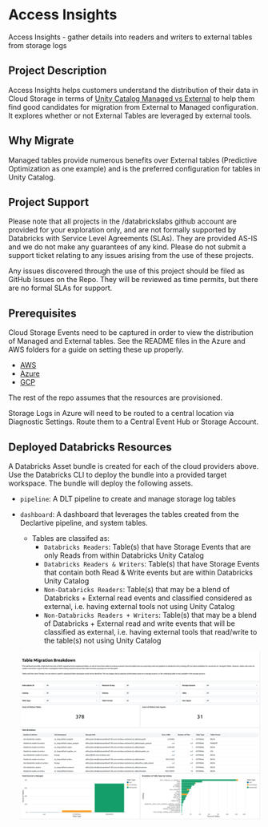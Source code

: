 # Access Insights

Access Insights - gather details into readers and writers to external tables from storage logs 

## Project Description

Access Insights helps customers understand the distribution of their data in Cloud Storage in terms of [Unity Catalog Managed vs External](https://docs.databricks.com/aws/en/data-governance/unity-catalog/#managed-versus-external-tables-and-volumes) to help them find good candidates for migration from External to Managed configuration. It explores whether or not External Tables are leveraged by external tools.  

## Why Migrate

Managed tables provide numerous benefits over External tables (Predictive Optimization as one example) and is the preferred configuration for tables in Unity Catalog. 

## Project Support

Please note that all projects in the /databrickslabs github account are provided for your exploration only, and are not formally supported by Databricks with Service Level Agreements (SLAs).  They are provided AS-IS and we do not make any guarantees of any kind.  Please do not submit a support ticket relating to any issues arising from the use of these projects.

Any issues discovered through the use of this project should be filed as GitHub Issues on the Repo.  They will be reviewed as time permits, but there are no formal SLAs for support.

## Prerequisites

Cloud Storage Events need to be captured in order to view the distribution of Managed and External tables. See the README files in the Azure and AWS folders for a guide on setting these up properly.
 
- [AWS](aws/README.md)
- [Azure](azure/README.md)
- [GCP](gcp/README.md)

The rest of the repo assumes that the resources are provisioned.

Storage Logs in Azure will need to be routed to a central location via Diagnostic Settings.  Route them to a Central Event Hub or Storage Account.


## Deployed Databricks Resources

A Databricks Asset bundle is created for each of the cloud providers above. Use the Databricks CLI to deploy the bundle into a provided target workspace. The 
bundle will deploy the following assets. 

- `pipeline`: A DLT pipeline to create and manage storage log tables 
- `dashboard`: A dashboard that leverages the tables created from the Declartive pipeline, and system tables. 
  - Tables are classifed as:
    - `Databricks Readers`: Table(s) that have Storage Events that are only Reads from within Databricks Unity Catalog
    - `Databricks Readers & Writers`: Table(s) that have Storage Events that contain both Read & Write events but are within Databricks Unity Catalog
    - `Non-Databricks Readers`: Table(s) that may be a blend of Databricks + External read events and classified considered as external, i.e. having external tools not using Unity Catalog
    - `Non-Databricks Readers + Writers`: Table(s) that may be a blend of Databricks + External read and write events that will be classified as external, i.e. having external tools that read/write to the table(s) not using Unity Catalog

  ![Access Insights Dashboard](/imgs/dashboard_sample.png)